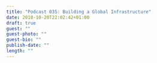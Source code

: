 ```yaml
---
title: "Podcast 035: Building a Global Infrastructure"
date: 2018-10-20T22:02:42+01:00
draft: true
guest: ""
guest-photo: ""
guest-bio: ""
publish-date: ""
length: ""
---
```

